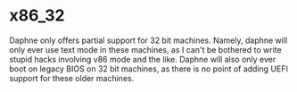 # x86_32
Daphne only offers partial support for 32 bit machines. Namely, daphne will only ever use text mode in these machines, as I can't be bothered to write stupid hacks involving v86 mode and the like. Daphne will also only ever boot on legacy BIOS on 32 bit machines, as there is no point of adding UEFI support for these older machines.
